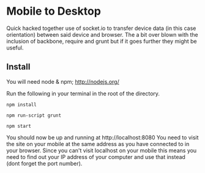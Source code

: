 Mobile to Desktop
==========

Quick hacked together use of socket.io to transfer device data (in this case orientation) between said device and browser. The a bit over blown with the inclusion of backbone, require and grunt but if it goes further they might be useful.

Install
-----

You will need node & npm; http://nodejs.org/ 

Run the following in your terminal in the root of the directory.

```
npm install
```
```
npm run-script grunt
```
```
npm start
```

You should now be up and running at http://localhost:8080 You need to visit the site on your mobile at the same address as you have connected to in your browser. Since you can't visit localhost on your mobile this means you need to find out your IP address of your computer and use that instead (dont forget the port number).
